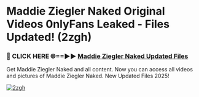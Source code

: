 # Maddie Ziegler Naked Original Videos 0nlyFans Leaked - Files Updated! (2zgh)

<h3>🔴 CLICK HERE 🌐==►► <a href="https://tinyurl.com/yckcrads" rel="nofollow">Maddie Ziegler Naked Updated Files</a></h3>

Get Maddie Ziegler Naked and all content. Now you can access all videos and pictures of Maddie Ziegler Naked. New Updated Files 2025!

[![2zgh](https://i.imgur.com/hpKpOFt.gif)](https://tinyurl.com/yckcrads)
